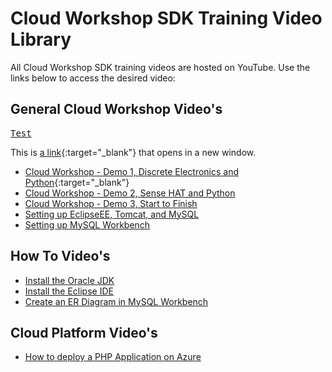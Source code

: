 **Cloud Workshop SDK Training Video Library**
==================
All Cloud Workshop SDK training videos are hosted on YouTube. Use the links below to access the desired video:

General Cloud Workshop Video's
--------
<pre>
<a href="https://youtu.be/9LfZDMIIJQw"  target="_blank">Test</a>
</pre>
This is [a link](https://youtu.be/9LfZDMIIJQw){:target="_blank"} that opens in a new window.

* [Cloud Workshop - Demo 1, Discrete Electronics and Python](https://youtu.be/9LfZDMIIJQw){:target="_blank"}
* [Cloud Workshop - Demo 2, Sense HAT and Python](https://youtu.be/7BcrK2IkN4w)
* [Cloud Workshop - Demo 3, Start to Finish](https://youtu.be/gtfq57eYa7E)
* [Setting up EclipseEE, Tomcat, and MySQL](https://youtu.be/OPoDh4BaPBo)
* [Setting up MySQL Workbench](https://youtu.be/l8MFlvPn19o)

How To Video's
--------
* [Install the Oracle JDK](https://youtu.be/I08V0E5qi0o)
* [Install the Eclipse IDE](https://youtu.be/cf8GoFr0QE0)
* [Create an ER Diagram in MySQL Workbench](https://youtu.be/V7Un8NXAF0E)

Cloud Platform Video's
--------
* [How to deploy a PHP Application on Azure](https://youtu.be/BAbs4frlViY)
